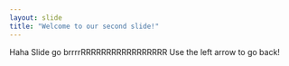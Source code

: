```yaml
---
layout: slide
title: "Welcome to our second slide!"
---
```

Haha Slide go brrrrRRRRRRRRRRRRRRRRR
Use the left arrow to go back!
